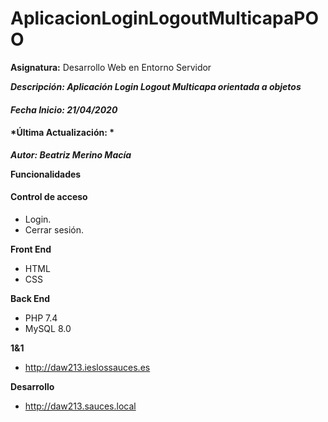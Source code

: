 # AplicacionLoginLogoutMulticapaPOO
**Asignatura:** Desarrollo Web en Entorno Servidor

***Descripción: Aplicación Login Logout Multicapa orientada a objetos***

#### *Fecha Inicio: 21/04/2020*
#### *Última Actualización: *

***Autor: Beatriz Merino Macía***

**Funcionalidades**
#### Control de acceso
- Login.
- Cerrar sesión.

**Front End**
- HTML
- CSS

**Back End**
- PHP 7.4
- MySQL 8.0

**1&1**
- http://daw213.ieslossauces.es

**Desarrollo**
- http://daw213.sauces.local